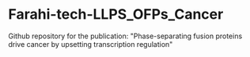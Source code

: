# Farahi-tech-LLPS_OFPs_Cancer
Github repository for the publication: "Phase-separating fusion proteins drive cancer by upsetting transcription regulation"
